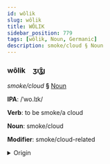 ```yaml
---
id: wôlik
slug: wôlik
title: WÔLIK
sidebar_position: 779
tags: [wôlik, Noun, Germanic]
description: smoke/cloud § Noun
---
```


### wôlik&emsp;<span kind="abugida">ʒıʓ̑ȷ</span>

*smoke/cloud* **§** [Noun](../../tags/Noun)

**IPA**: /ˈwo.lɪk/

**Verb**: to be smoke/a cloud

**Noun**: smoke/cloud

**Modifier**: smoke/cloud-related

<details>
    <summary>Origin</summary>
    Dutch wolk /ʋɔlk/<br/>
    <em>Germanic Language Family</em>
</details>